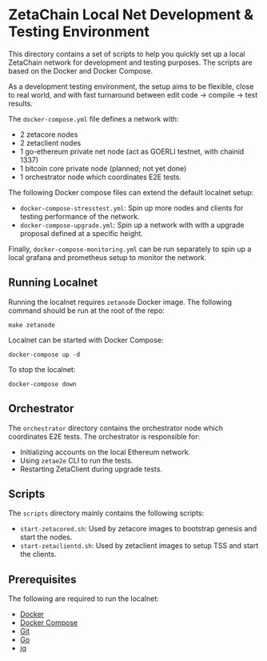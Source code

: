 # ZetaChain Local Net Development & Testing Environment
This directory contains a set of scripts to help you quickly set up a 
local ZetaChain network for development and testing purposes. 
The scripts are based on the Docker 
and Docker Compose.

As a development testing environment, the setup aims to be
flexible, close to real world, and with fast turnaround
between edit code -> compile -> test results.

The `docker-compose.yml` file defines a network with:

* 2 zetacore nodes
* 2 zetaclient nodes
* 1 go-ethereum private net node (act as GOERLI testnet, with chainid 1337)
* 1 bitcoin core private node (planned; not yet done)
* 1 orchestrator node which coordinates E2E tests. 

The following Docker compose files can extend the default localnet setup:

- `docker-compose-stresstest.yml`: Spin up more nodes and clients for testing performance of the network.
- `docker-compose-upgrade.yml`: Spin up a network with with a upgrade proposal defined at a specific height.

Finally, `docker-compose-monitoring.yml` can be run separately to spin up a local grafana and prometheus setup to monitor the network.

## Running Localnet

Running the localnet requires `zetanode` Docker image. The following command should be run at the root of the repo:

```
make zetanode
```

Localnet can be started with Docker Compose:

```
docker-compose up -d
```

To stop the localnet:

```
docker-compose down
```

## Orchestrator

The `orchestrator` directory contains the orchestrator node which coordinates E2E tests. The orchestrator is responsible for:

- Initializing accounts on the local Ethereum network.
- Using `zetae2e` CLI to run the tests.
- Restarting ZetaClient during upgrade tests.

## Scripts

The `scripts` directory mainly contains the following scripts:

- `start-zetacored.sh`: Used by zetacore images to bootstrap genesis and start the nodes.
- `start-zetaclientd.sh`: Used by zetaclient images to setup TSS and start the clients.

## Prerequisites

The following are required to run the localnet:

- [Docker](https://docs.docker.com/install/)
- [Docker Compose](https://docs.docker.com/compose/install/)
- [Git](https://git-scm.com/downloads)
- [Go](https://golang.org/doc/install)
- [jq](https://stedolan.github.io/jq/download/)
